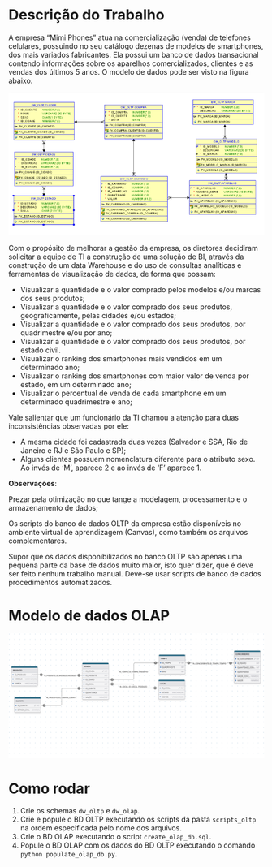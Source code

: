 # Descrição do Trabalho

A empresa “Mimi Phones” atua na comercialização (venda) de telefones celulares, possuindo no seu
catálogo dezenas de modelos de smartphones, dos mais variados fabricantes. Ela possui um banco de
dados transacional contendo informações sobre os aparelhos comercializados, clientes e as vendas dos
últimos 5 anos. O modelo de dados pode ser visto na figura abaixo.

![1741915558343](image/README/1741915558343.png)

Com o propósito de melhorar a gestão da empresa, os diretores decidiram solicitar a equipe de TI a
construção de uma solução de BI, através da construção de um data Warehouse e do uso de consultas
analíticas e ferramentas de visualização de dados, de forma que possam:

- Visualizar a quantidade e o valor comprado pelos modelos e/ou marcas dos seus produtos;
- Visualizar a quantidade e o valor comprado dos seus produtos, geograficamente, pelas cidades
  e/ou estados;
- Visualizar a quantidade e o valor comprado dos seus produtos, por quadrimestre e/ou por ano;
- Visualizar a quantidade e o valor comprado dos seus produtos, por estado civil.
- Visualizar o ranking dos smartphones mais vendidos em um determinado ano;
- Visualizar o ranking dos smartphones com maior valor de venda por estado, em um determinado
  ano;
- Visualizar o percentual de venda de cada smartphone em um determinado quadrimestre e ano;

Vale salientar que um funcionário da TI chamou a atenção para duas inconsistências observadas por ele:

- A mesma cidade foi cadastrada duas vezes (Salvador e SSA, Rio de Janeiro e RJ e São Paulo e
  SP);
- Alguns clientes possuem nomenclatura diferente para o atributo sexo. Ao invés de ‘M’, aparece
  2 e ao invés de ‘F’ aparece 1.

**Observações**:

Prezar pela otimização no que tange a modelagem, processamento e o armazenamento de
dados;

Os scripts do banco de dados OLTP da empresa estão disponíveis no ambiente virtual de
aprendizagem (Canvas), como também os arquivos complementares.

Supor que os dados disponibilizados no banco OLTP são apenas uma pequena parte da base
de dados muito maior, isto quer dizer, que é deve ser feito nenhum trabalho manual. Deve-se
usar scripts de banco de dados procedimentos automatizados.

# Modelo de dados OLAP

![1741915969527](image/README/1741915969527.png)

# Como rodar

1. Crie os schemas `dw_oltp` e `dw_olap`.
2. Crie e popule o BD OLTP executando os scripts da pasta `scripts_oltp` na ordem especificada pelo nome dos arquivos.
3. Crie o BD OLAP executando o script `create_olap_db.sql`.
4. Popule o BD OLAP com os dados do BD OLTP executando o comando `python populate_olap_db.py`.
